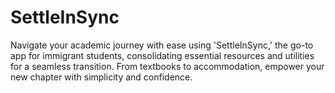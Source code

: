 # SettleInSync
Navigate your academic journey with ease using 'SettleInSync,' the go-to app for immigrant students, consolidating essential resources and utilities for a seamless transition. From textbooks to accommodation, empower your new chapter with simplicity and confidence.
